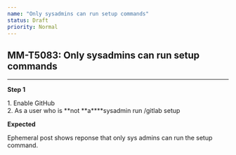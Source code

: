 ```yaml
---
name: "Only sysadmins can run setup commands"
status: Draft
priority: Normal
---
```


## MM-T5083: Only sysadmins can run setup commands

---

**Step 1**

1\. Enable GitHub\
2\. As a user who is **not **a****sysadmin run /gitlab setup

**Expected**

Ephemeral post shows reponse that only sys admins can run the setup command.
